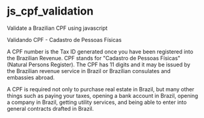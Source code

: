 # js_cpf_validation
Validate a Brazilian CPF using javascript


Validando CPF - Cadastro de Pessoas Físicas


A CPF number is the Tax ID generated once you have been registered into the Brazilian Revenue.
 CPF stands for "Cadastro de Pessoas Físicas" (Natural Persons Register). 
 The CPF has 11 digits and it may be issued by the Brazilian revenue service in Brazil
  or Brazilian consulates and embassies abroad.

A CPF is required not only to purchase real estate in Brazil,
 but many other things such as paying your taxes, opening a bank account in Brazil, 
  opening a company in Brazil, getting utility services, and being able to enter into general 
  contracts drafted in Brazil.
